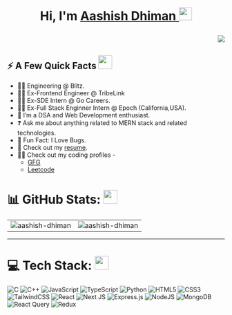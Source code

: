 <div>
  <h1 align="center"> Hi, I'm <a href="https://www.linkedin.com/in/aashish-dhiman/" target="_blank"> Aashish Dhiman </a> <img src = "https://raw.githubusercontent.com/MartinHeinz/MartinHeinz/master/wave.gif" width = 30px> 
<p></h1>
<!-- <h3 align="right" > <img src="https://readme-typing-svg.herokuapp.com?color=0357F7&lines=MERN+Stack+Developer+%3A)" /> </h3> -->
<p align="right">
  <img src="https://readme-typing-svg.herokuapp.com?&font=IBM+Plex+Sans&color=abcdef&size=20&lines=Welcome+to+my+GitHub+Profile!;Crafting+UI+using+React.js+and+Next.js!;I'm+a+MERN+stack+developer!;Bringing+ideas+to+life+with+creativity+and+code!" />
</p>

  <h2>⚡️ A Few Quick Facts <img src = "https://media2.giphy.com/media/QssGEmpkyEOhBCb7e1/giphy.gif?cid=ecf05e47a0n3gi1bfqntqmob8g9aid1oyj2wr3ds3mg700bl&rid=giphy.gif" width = 32px >  </h2> 
  <ul>
<!--     <li>👋 Hi, I’m Aashish Dhiman.</li> -->
    <li>🧑‍💼 Engineering @ Blitz.</li>
    <li>🧑‍💼 Ex-Frontend Engineer @ TribeLink</li>
    <li>🧑‍💼 Ex-SDE Intern @ Go Careers.</li>
    <li>🧑‍💼 Ex-Full Stack Enginner Intern @ Epoch (California,USA).</li>
    <li>👀 I’m a DSA and Web Development enthusiast.</li>
<!--     <li>📖 I’m currently learning Full Stack Web Development.</li> -->
    <li>❓ Ask me about anything related to MERN stack and related technologies.</li>
    <li>🎉 Fun Fact: I Love Bugs.</li>    
    <li>📙 Check out my <a href="https://drive.google.com/file/d/1wEDlamry-sl0mYrE4tbxitZaHy-s7jSX/view?usp=drive_link" target="_blank" rel="noreferrer">resume</a>.</li> 
<!--     <li>📙 Check out my <a href="https://portfolio-aashish.vercel.app/" target="_blank" rel="noreferrer">portfolio</a>.</li>  -->
    <li>🧑‍💻 Check out my coding profiles -
      <ul>
        <li> 
            <a href="https://auth.geeksforgeeks.org/user/decode_aashish/practice" target=”_blank”>GFG</a></li> 
        <li>
            <a href="https://leetcode.com/aashish_dhiman/" target=”_blank”>Leetcode</a></li> 
        </li>
<!--         <li>
            <a href="https://www.codechef.com/users/aashish_dhiman" target=”_blank”>Codechef</a></li> 
        </li> -->
        </li>
      </ul>
  </ul>
</div>

<!-- [![](https://visitcount.itsvg.in/api?id=aashish-dhiman&icon=0&color=0)](https://visitcount.itsvg.in) -->


# 📊 GitHub Stats: <img src = "https://media2.giphy.com/media/QssGEmpkyEOhBCb7e1/giphy.gif?cid=ecf05e47a0n3gi1bfqntqmob8g9aid1oyj2wr3ds3mg700bl&rid=giphy.gif" width = 32px> 

<table>
  <tr>
    <td><img src="https://github-readme-stats.vercel.app/api?username=aashish-dhiman&show_icons=true&theme=dark&locale=en" alt="aashish-dhiman" /></td>
    <td><img src="https://github-readme-stats.vercel.app/api/top-langs?username=aashish-dhiman&show_icons=true&theme=dark&locale=en&layout=compact" alt="aashish-dhiman" /></td>
  </tr>
</table>

---
# 💻 Tech Stack: <img src = "https://media2.giphy.com/media/QssGEmpkyEOhBCb7e1/giphy.gif?cid=ecf05e47a0n3gi1bfqntqmob8g9aid1oyj2wr3ds3mg700bl&rid=giphy.gif" width = 32px> 
![C](https://img.shields.io/badge/c-%2300599C.svg?style=for-the-badge&logo=c&logoColor=white) ![C++](https://img.shields.io/badge/c++-%2300599C.svg?style=for-the-badge&logo=c%2B%2B&logoColor=white) ![JavaScript](https://img.shields.io/badge/javascript-%23323330.svg?style=for-the-badge&logo=javascript&logoColor=%23F7DF1E) ![TypeScript](https://img.shields.io/badge/typescript-%23007ACC.svg?style=for-the-badge&logo=typescript&logoColor=white) ![Python](https://img.shields.io/badge/python-3670A0?style=for-the-badge&logo=python&logoColor=ffdd54) ![HTML5](https://img.shields.io/badge/html5-%23E34F26.svg?style=for-the-badge&logo=html5&logoColor=white) ![CSS3](https://img.shields.io/badge/css3-%231572B6.svg?style=for-the-badge&logo=css3&logoColor=white) ![TailwindCSS](https://img.shields.io/badge/tailwindcss-%2338B2AC.svg?style=for-the-badge&logo=tailwind-css&logoColor=white) ![React](https://img.shields.io/badge/react-%2320232a.svg?style=for-the-badge&logo=react&logoColor=%2361DAFB) ![Next JS](https://img.shields.io/badge/Next-black?style=for-the-badge&logo=next.js&logoColor=white) ![Express.js](https://img.shields.io/badge/express.js-%23404d59.svg?style=for-the-badge&logo=express&logoColor=%2361DAFB)  ![NodeJS](https://img.shields.io/badge/node.js-6DA55F?style=for-the-badge&logo=node.js&logoColor=white) ![MongoDB](https://img.shields.io/badge/MongoDB-%234ea94b.svg?style=for-the-badge&logo=mongodb&logoColor=white) ![React Query](https://img.shields.io/badge/-React%20Query-FF4154?style=for-the-badge&logo=react%20query&logoColor=white) ![Redux](https://img.shields.io/badge/redux-%23593d88.svg?style=for-the-badge&logo=redux&logoColor=white)
